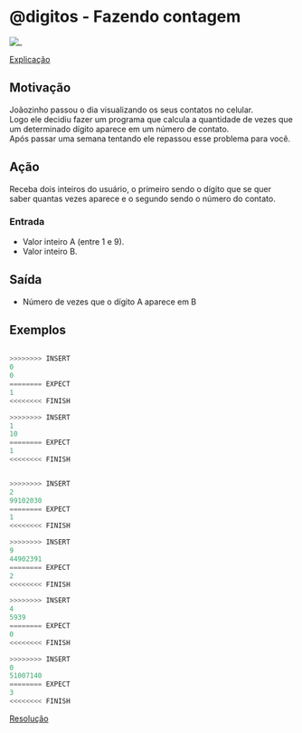 # @digitos - Fazendo contagem

![_](https://raw.githubusercontent.com/qxcodefup/arcade/master/base/digitos/cover.jpg)

[Explicação](https://youtu.be/1zT-Y0Zb1K0)

## Motivação

Joãozinho passou o dia visualizando os seus contatos no celular.  
Logo ele decidiu fazer um programa que calcula a quantidade de vezes que um determinado dígito aparece em um número de contato.  
Após passar uma semana tentando ele repassou esse problema para você.  

## Ação

Receba dois inteiros do usuário, o primeiro sendo o dígito que se quer saber quantas vezes aparece e o segundo sendo o número do contato.

### Entrada

* Valor inteiro A (entre 1 e 9).
* Valor inteiro B.

## Saída

* Número de vezes que o dígito A aparece em B  

## Exemplos

```py

>>>>>>>> INSERT
0
0
======== EXPECT
1
<<<<<<<< FINISH
```

```py
>>>>>>>> INSERT
1
10
======== EXPECT
1
<<<<<<<< FINISH


>>>>>>>> INSERT
2
99102030
======== EXPECT
1
<<<<<<<< FINISH
```

```py
>>>>>>>> INSERT
9
44902391
======== EXPECT
2
<<<<<<<< FINISH
```

```py
>>>>>>>> INSERT
4
5939
======== EXPECT
0
<<<<<<<< FINISH
```

```py
>>>>>>>> INSERT
0
51007140
======== EXPECT
3
<<<<<<<< FINISH
```

[Resolução](https://youtu.be/utRdA8SwBzA)
